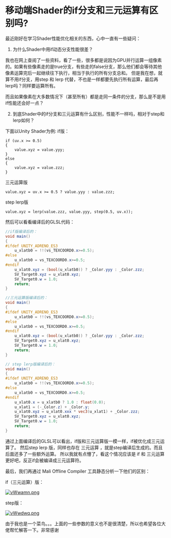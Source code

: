 # 移动端Shader的if分支和三元运算有区别吗?

最近刚好在学习Shader性能优化相关的东西，心中一直有一些疑问：

1. 为什么Shader中用if动态分支性能很差？ 

我也在网上查阅了一些资料，看了一些，很多都是说因为GPU并行运算一组像素的。如果有些像素走的是true分支，有些走的false分支，那么他们都会等待其他像素运算完后一起继续往下执行，相当于执行的所有分支总和。
但是我在想，就算不用if分支，用step 和 lerp 代替，不也是一样都要先执行所有运算，最后再lerp吗？同样要运算所有。

而且如果像素在大多数情况下（甚至所有）都是走同一条件的分支，那么是不是用if性能还会好一点？

2. 到底Shader中的if分支和三元运算有什么区别，性能不一样吗，相对于step和lerp如何？

下面以Unity Shader为例:
if版：
```hlsl
if (uv.x >= 0.5)
{
    value.xyz = value.yyy;
}
else
{
    value.xyz = value.zzz;
}
```
三元运算版
```hlsl
value.xyz = uv.x >= 0.5 ? value.yyy : value.zzz;
```
step lerp版
```hlsl
value.xyz = lerp(value.zzz, value.yyy, step(0.5, uv.x));
```

然后可以看看编译后的GLSL代码：

```glsl
//if版编译后的：
void main()
{
#ifdef UNITY_ADRENO_ES3
    u_xlatb0 = !!(vs_TEXCOORD0.x>=0.5);
#else
    u_xlatb0 = vs_TEXCOORD0.x>=0.5;
#endif
    u_xlat0.xyz = (bool(u_xlatb0)) ? _Color.yyy : _Color.zzz;
    SV_Target0.xyz = u_xlat0.xyz;
    SV_Target0.w = 1.0;
    return;
}
```

```glsl
//三元运算版编译后的：
void main()
{
#ifdef UNITY_ADRENO_ES3
    u_xlatb0 = !!(vs_TEXCOORD0.x>=0.5);
#else
    u_xlatb0 = vs_TEXCOORD0.x>=0.5;
#endif
    u_xlat0.xyz = (bool(u_xlatb0)) ? _Color.yyy : _Color.zzz;
    SV_Target0.xyz = u_xlat0.xyz;
    SV_Target0.w = 1.0;
    return;
}
```

```glsl
// step lerp版编译后的：
void main()
{
#ifdef UNITY_ADRENO_ES3
    u_xlatb0 = !!(vs_TEXCOORD0.x>=0.5);
#else
    u_xlatb0 = vs_TEXCOORD0.x>=0.5;
#endif
    u_xlat0.x = u_xlatb0 ? 1.0 : float(0.0);
    u_xlat1 = (-_Color.z) + _Color.y;
    u_xlat0.xyz = u_xlat0.xxx * vec3(u_xlat1) + _Color.zzz;
    SV_Target0.xyz = u_xlat0.xyz;
    SV_Target0.w = 1.0;
    return;
}
```

通过上面编译后的GLSL可以看出，if版和三元运算版一模一样，if被优化成三元运算了。
然后step lerp 版，同样也存在 三元运算 ，就是step编译后生成的。而且后面还多了一些额外运算。
所以我就有点懵了，看这个情况应该是 if 和 三元运算更好吧，反正if会被编译成三元运算符。


最后，我们再通过 Mali Offline Compiler 工具静态分析一下他们的区别：

if（三元运算）版：

[![vWwamn.png](https://s1.ax1x.com/2022/08/28/vWwamn.png)](https://imgse.com/i/vWwamn)

step版：

[![vWwdwq.png](https://s1.ax1x.com/2022/08/28/vWwdwq.png)](https://imgse.com/i/vWwdwq)


由于我也是一个菜鸟。。。上面的一些参数的意义也不是很清楚，所以也希望各位大佬帮忙解答一下。非常感谢